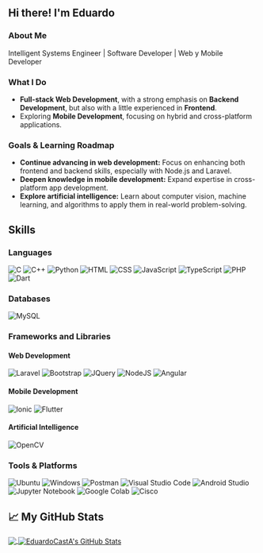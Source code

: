 ## Hi there! I'm Eduardo
### About Me

Intelligent Systems Engineer | Software Developer | Web y Mobile Developer

### What I Do
* **Full-stack Web Development**, with a strong emphasis on **Backend Development**, but also with a little experienced in **Frontend**.
* Exploring **Mobile Development**, focusing on hybrid and cross-platform applications.

### Goals & Learning Roadmap
* **Continue advancing in web development:** Focus on enhancing both frontend and backend skills, especially with Node.js and Laravel.
* **Deepen knowledge in mobile development:** Expand expertise in cross-platform app development.
* **Explore artificial intelligence:** Learn about computer vision, machine learning, and algorithms to apply them in real-world problem-solving.

## Skills

### Languages

![C](https://img.shields.io/badge/c-%2300599C.svg?style=for-the-badge&logo=c&logoColor=white)
![C++](https://img.shields.io/badge/c++-%2300599C.svg?style=for-the-badge&logo=c%2B%2B&logoColor=white)
![Python](https://img.shields.io/badge/python-3670A0?style=for-the-badge&logo=python&logoColor=ffdd54)
![HTML](https://img.shields.io/badge/HTML-%23E34F26?style=for-the-badge&logo=html5&logoColor=white)
![CSS](https://img.shields.io/badge/CSS-%231572B6?&style=for-the-badge&logo=css3&logoColor=white)
![JavaScript](https://img.shields.io/badge/javascript-%23323330.svg?style=for-the-badge&logo=javascript&logoColor=%23F7DF1E)
![TypeScript](https://img.shields.io/badge/TypeScript-007ACC?style=for-the-badge&logo=typescript&logoColor=white)
![PHP](https://img.shields.io/badge/php-%23777BB4.svg?style=for-the-badge&logo=php&logoColor=white)
![Dart](https://img.shields.io/badge/dart-%230175C2.svg?style=for-the-badge&logo=dart&logoColor=white)

### Databases

![MySQL](https://img.shields.io/badge/MySQL-00000F?style=for-the-badge&logo=mysql&logoColor=white)

### Frameworks and Libraries

#### Web Development 

![Laravel](https://img.shields.io/badge/laravel-%23FF2D20.svg?style=for-the-badge&logo=laravel&logoColor=white)
![Bootstrap](https://img.shields.io/badge/bootstrap-%238511FA.svg?style=for-the-badge&logo=bootstrap&logoColor=white)
![JQuery](https://img.shields.io/badge/jquery-%230769AD.svg?style=for-the-badge&logo=jquery&logoColor=white)
![NodeJS](https://img.shields.io/badge/node.js-339933?style=for-the-badge&logo=Node.js&logoColor=white)
![Angular](https://img.shields.io/badge/Angular-DD0031?style=for-the-badge&logo=angular&logoColor=white)

#### Mobile Development

![Ionic](https://img.shields.io/badge/Ionic-%233880FF.svg?style=for-the-badge&logo=Ionic&logoColor=white)
![Flutter](https://img.shields.io/badge/Flutter-%2302569B.svg?style=for-the-badge&logo=Flutter&logoColor=white)

#### Artificial Intelligence

![OpenCV](https://img.shields.io/badge/opencv-%23white.svg?style=for-the-badge&logo=opencv&logoColor=white)

### Tools & Platforms

![Ubuntu](https://img.shields.io/badge/Ubuntu-E95420?style=for-the-badge&logo=ubuntu&logoColor=white)
![Windows](https://img.shields.io/badge/Windows-0078D6?style=for-the-badge&logo=windows&logoColor=white)
![Postman](https://img.shields.io/badge/Postman-FF6C37?style=for-the-badge&logo=Postman&logoColor=white)
![Visual Studio Code](https://img.shields.io/badge/Visual%20Studio%20Code-0078d7.svg?style=for-the-badge&logo=visual-studio-code&logoColor=white)
![Android Studio](https://img.shields.io/badge/Android%20Studio-0078d7.svg?style=for-the-badge&logo=android-studio&logoColor=white)
![Jupyter Notebook](https://img.shields.io/badge/jupyter-%23FA0F00.svg?style=for-the-badge&logo=jupyter&logoColor=white)
![Google Colab](https://img.shields.io/badge/Google%20Colab-%23F9A825.svg?style=for-the-badge&logo=googlecolab&logoColor=white)
![Cisco](https://img.shields.io/badge/cisco-%23049fd9.svg?style=for-the-badge&logo=cisco&logoColor=black)

## &#x1f4c8; My GitHub Stats

<a href="https://github.com/user/user">
  <img align="center" src="https://github-readme-stats.vercel.app/api/top-langs/?username=EduardoCastA&size_weight=0.5&count_weight=0.5&title_color=cb6ce6&text_color=c9cacc&icon_color=2bbc8a&bg_color=1d1f21"/>
</a>

<a href="https://github.com/user/user">
  <img align="center" src="https://github-readme-stats.vercel.app/api?username=EduardoCastA&show_icons=true&line_height=27&count_private=true&title_color=cb6ce6&text_color=c9cacc&icon_color=2bbc8a&bg_color=1d1f21" alt="EduardoCastA's GitHub Stats" />
</a>
